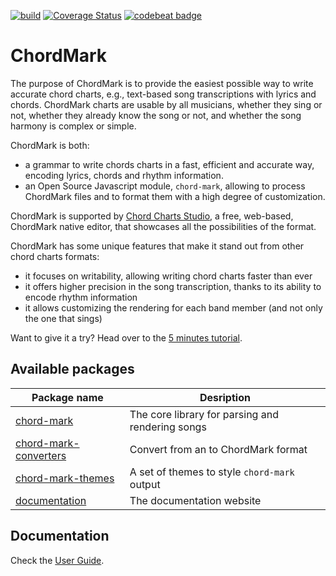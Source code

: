 [![build](https://github.com/no-chris/chord-mark/actions/workflows/build.yml/badge.svg)](https://github.com/no-chris/chord-mark/actions/workflows/build.yml)
[![Coverage Status](https://coveralls.io/repos/github/no-chris/chord-mark/badge.svg?branch=master)](https://coveralls.io/github/no-chris/chord-mark?branch=master)
[![codebeat badge](https://codebeat.co/badges/78861a38-f06a-44f4-af79-172a31e8ad3e)](https://codebeat.co/projects/github-com-no-chris-chord-mark-master)

# ChordMark

The purpose of ChordMark is to provide the easiest possible way to write accurate chord charts, e.g., text-based song transcriptions with lyrics and chords.
ChordMark charts are usable by all musicians, whether they sing or not, whether they already know the song or not, and whether the song harmony is complex or simple.

ChordMark is both:

-   a grammar to write chords charts in a fast, efficient and accurate way, encoding lyrics, chords and rhythm information.
-   an Open Source Javascript module, `chord-mark`, allowing to process ChordMark files and to format them with a high degree of customization.

ChordMark is supported by [Chord Charts Studio](https://chordmark.netlify.app/docs/chord-charts-studio/overview), a free, web-based, ChordMark native editor, that showcases all the possibilities of the format.

ChordMark has some unique features that make it stand out from other chord charts formats:

-   it focuses on writability, allowing writing chord charts faster than ever
-   it offers higher precision in the song transcription, thanks to its ability to encode rhythm information
-   it allows customizing the rendering for each band member (and not only the one that sings)

Want to give it a try? Head over to the [5 minutes tutorial](https://chordmark.netlify.app/docs/getting-started).

## Available packages

| Package name                                                                                               | Desription                                       |
| ---------------------------------------------------------------------------------------------------------- | ------------------------------------------------ |
| [chord-mark](https://github.com/no-chris/chord-mark/tree/master/packages/chord-mark)                       | The core library for parsing and rendering songs |
| [chord-mark-converters](https://github.com/no-chris/chord-mark/tree/master/packages/chord-mark-converters) | Convert from an to ChordMark format              |
| [chord-mark-themes](https://github.com/no-chris/chord-mark/tree/master/packages/chord-mark-themes)         | A set of themes to style `chord-mark` output     |
| [documentation](https://github.com/no-chris/chord-mark/tree/master/packages/documentation)                 | The documentation website                        |

## Documentation

Check the [User Guide](https://chordmark.netlify.app).
